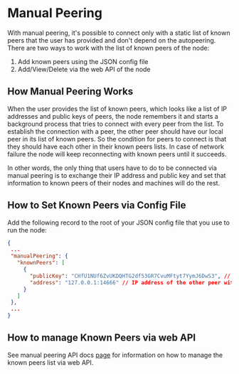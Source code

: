 # Manual Peering

With manual peering, it's possible to connect only with a static list of known peers that the user has provided
and don't depend on the autopeering. There are two ways to work with the list of known peers of the node:

1. Add known peers using the JSON config file
2. Add/View/Delete via the web API of the node

## How Manual Peering Works

When the user provides the list of known peers, which looks like a list of IP addresses and public keys of peers,
the node remembers it and starts a background process that tries to connect with every peer from the list.
To establish the connection with a peer, the other peer should have our local peer in its list of known peers.
So the condition for peers to connect is that they should have each other in their known peers lists.
In case of network failure the node will keep reconnecting with known peers until it succeeds.

In other words, the only thing that users have to do to be connected via manual peering is to exchange their IP address
and public key and set that information to known peers of their nodes and machines will do the rest.

## How to Set Known Peers via Config File

Add the following record to the root of your JSON config file that you use to run the node:
```json
{
 ... 
 "manualPeering": {
   "knownPeers": [
     {
       "publicKey": "CHfU1NUf6ZvUKDQHTG2df53GR7CvuMFtyt7YymJ6DwS3", // Public key of the other peer.
       "address": "127.0.0.1:14666" // IP address of the other peer with its gossip port.
     }
   ]
 }, 
 ...
}
```


## How to manage Known Peers via web API

See manual peering API docs [page](./../apis/manual_peering.md)
for information on how to manage the known peers list via web API.
